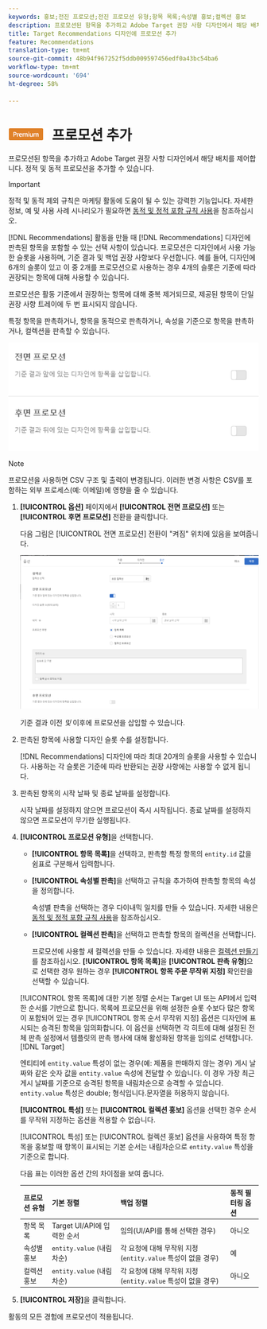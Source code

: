 ```yaml
---
keywords: 홍보;전진 프로모션;전진 프로모션 유형;항목 목록;속성별 홍보;컬렉션 홍보
description: 프로모션된 항목을 추가하고 Adobe Target 권장 사항 디자인에서 해당 배치를 제어합니다. 정적 및 동적 프로모션을 추가할 수 있습니다.
title: Target Recommendations 디자인에 프로모션 추가
feature: Recommendations
translation-type: tm+mt
source-git-commit: 48b94f967252f5ddb009597456edf0a43bc54ba6
workflow-type: tm+mt
source-wordcount: '694'
ht-degree: 58%

---
```



# ![PREMIUM](/help/assets/premium.png) 프로모션 추가

프로모션된 항목을 추가하고 Adobe Target 권장 사항 디자인에서 해당 배치를 제어합니다. 정적 및 동적 프로모션을 추가할 수 있습니다.

>[!IMPORTANT]
>
>정적 및 동적 제외 규칙은 마케팅 활동에 도움이 될 수 있는 강력한 기능입니다. 자세한 정보, 예 및 사용 사례 시나리오가 필요하면 [동적 및 정적 포함 규칙 사용](/help/c-recommendations/c-algorithms/use-dynamic-and-static-inclusion-rules.md#concept_4CB5C0FA705D4E449BD0B37B3D987F9F)을 참조하십시오.

[!DNL Recommendations] 활동을 만들 때 [!DNL Recommendations] 디자인에 판촉된 항목을 포함할 수 있는 선택 사항이 있습니다. 프로모션은 디자인에서 사용 가능한 슬롯을 사용하며, 기준 결과 및 백업 권장 사항보다 우선합니다. 예를 들어, 디자인에 6개의 슬롯이 있고 이 중 2개를 프로모션으로 사용하는 경우 4개의 슬롯은 기준에 따라 권장되는 항목에 대해 사용할 수 있습니다.

프로모션은 활동 기준에서 권장하는 항목에 대해 중복 제거되므로, 제공된 항목이 단일 권장 사항 트레이에 두 번 표시되지 않습니다.

특정 항목을 판촉하거나, 항목을 동적으로 판촉하거나, 속성을 기준으로 항목을 판촉하거나, 컬렉션을 판촉할 수 있습니다.

![](assets/add_promotion_toggles.png)

>[!NOTE]
>
>프로모션을 사용하면 CSV 구조 및 출력이 변경됩니다. 이러한 변경 사항은 CSV를 포함하는 외부 프로세스(예: 이메일)에 영향을 줄 수 있습니다.

1. **[!UICONTROL 옵션]** 페이지에서 **[!UICONTROL 전면 프로모션]** 또는 **[!UICONTROL 후면 프로모션]** 전환을 클릭합니다.

   다음 그림은 [!UICONTROL 전면 프로모션] 전환이 &quot;켜짐&quot; 위치에 있음을 보여줍니다.

   ![전면 프로모션 옵션 추가](/help/c-recommendations/t-create-recs-activity/assets/add_promotion_front.png)

   기준 결과 이전 *및* 이후에 프로모션을 삽입할 수 있습니다.
1. 판촉된 항목에 사용할 디자인 슬롯 수를 설정합니다.

   [!DNL Recommendations] 디자인에 따라 최대 20개의 슬롯을 사용할 수 있습니다. 사용하는 각 슬롯은 기준에 따라 반환되는 권장 사항에는 사용할 수 없게 됩니다.

1. 판촉된 항목의 시작 날짜 및 종료 날짜를 설정합니다.

   시작 날짜를 설정하지 않으면 프로모션이 즉시 시작됩니다. 종료 날짜를 설정하지 않으면 프로모션이 무기한 실행됩니다.

1. **[!UICONTROL 프로모션 유형]**&#x200B;을 선택합니다.

   * **[!UICONTROL 항목 목록]**&#x200B;을 선택하고, 판촉할 특정 항목의 `entity.id` 값을 쉼표로 구분해서 입력합니다.

   * **[!UICONTROL 속성별 판촉]**&#x200B;을 선택하고 규칙을 추가하여 판촉할 항목의 속성을 정의합니다.

      속성별 판촉을 선택하는 경우 다이내믹 일치를 만들 수 있습니다. 자세한 내용은 [동적 및 정적 포함 규칙 사용](/help/c-recommendations/c-algorithms/use-dynamic-and-static-inclusion-rules.md#concept_4CB5C0FA705D4E449BD0B37B3D987F9F)을 참조하십시오.

   * **[!UICONTROL 컬렉션 판촉]**&#x200B;을 선택하고 판촉할 항목의 컬렉션을 선택합니다.

      프로모션에 사용할 새 컬렉션을 만들 수 있습니다. 자세한 내용은 [컬렉션 만들기](/help/c-recommendations/c-products/collections.md#task_1256DFF6842141FCAADD9E1428EF7F08)를 참조하십시오.
   **[!UICONTROL 항목 목록]**&#x200B;을 **[!UICONTROL 판촉 유형]**&#x200B;으로 선택한 경우 원하는 경우 **[!UICONTROL 항목 주문 무작위 지정]** 확인란을 선택할 수 있습니다.

   [!UICONTROL 항목 목록]에 대한 기본 정렬 순서는 Target UI 또는 API에서 입력한 순서를 기반으로 합니다. 목록에 프로모션을 위해 설정한 슬롯 수보다 많은 항목이 포함되어 있는 경우 [!UICONTROL 항목 순서 무작위 지정] 옵션은 디자인에 표시되는 승격된 항목을 임의화합니다. 이 옵션을 선택하면 각 히트에 대해 설정된 전체 판촉 설정에서 템플릿의 판촉 행사에 대해 활성화된 항목을 임의로 선택합니다.[!DNL Target]

   엔티티에 `entity.value` 특성이 없는 경우(예: 제품을 판매하지 않는 경우) 게시 날짜와 같은 숫자 값을 `entity.value` 속성에 전달할 수 있습니다. 이 경우 가장 최근 게시 날짜를 기준으로 승격된 항목을 내림차순으로 승격할 수 있습니다. `entity.value` 특성은 double; 형식입니다.문자열을 허용하지 않습니다.

   **[!UICONTROL 특성]** 또는 **[!UICONTROL 컬렉션 홍보]** 옵션을 선택한 경우 순서를 무작위 지정하는 옵션을 적용할 수 없습니다.

   [!UICONTROL 특성] 또는 [!UICONTROL 컬렉션 홍보] 옵션을 사용하여 특정 항목을 홍보할 때 항목이 표시되는 기본 순서는 내림차순으로 `entity.value` 특성을 기준으로 합니다.

   다음 표는 이러한 옵션 간의 차이점을 보여 줍니다.

   | 프로모션 유형 | 기본 정렬 | 백업 정렬 | 동적 필터링 옵션 |
   | --- | --- | --- | --- |
   | 항목 목록 | Target UI/API에 입력한 순서 | 임의(UI/API를 통해 선택한 경우) | 아니오 |
   | 속성별 홍보 | `entity.value` (내림차순) | 각 요청에 대해 무작위 지정(`entity.value` 특성이 없을 경우) | 예 |
   | 컬렉션 홍보 | `entity.value` (내림차순) | 각 요청에 대해 무작위 지정(`entity.value` 특성이 없을 경우) | 아니오 |

1. **[!UICONTROL 저장]**&#x200B;을 클릭합니다.

활동의 모든 경험에 프로모션이 적용됩니다.
